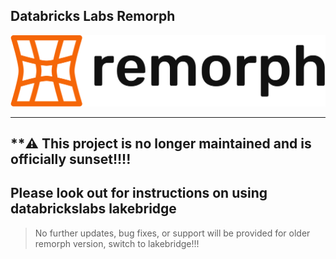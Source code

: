 Databricks Labs Remorph
---
![Databricks Labs Remorph](docs/img/remorph-logo.svg)

-----

## **⚠️ This project is no longer maintained and is officially sunset!!!!
## Please look out for instructions on using databrickslabs lakebridge
>
> No further updates, bug fixes, or support will be provided for older remorph version, switch to lakebridge!!!